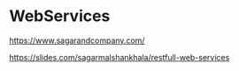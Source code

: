 # WebServices
https://www.sagarandcompany.com/



https://slides.com/sagarmalshankhala/restfull-web-services
